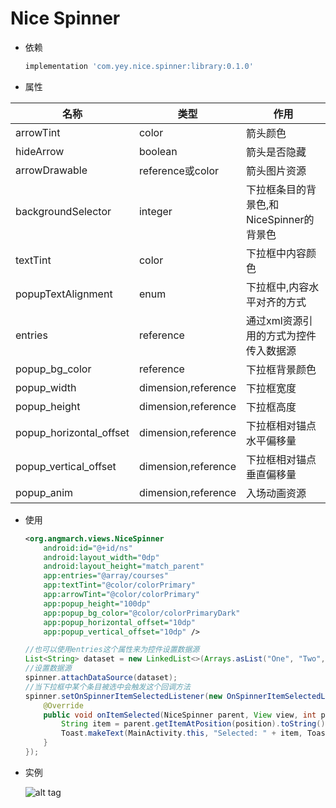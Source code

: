 # Nice Spinner 
- 依赖
    ```groovy
    implementation 'com.yey.nice.spinner:library:0.1.0' 
    ```
- 属性

|名称|类型|作用|  
|---|----|---|
| arrowTint | color | 箭头颜色|
| hideArrow | boolean| 箭头是否隐藏|
| arrowDrawable| reference或color| 箭头图片资源|
|backgroundSelector|integer|下拉框条目的背景色,和NiceSpinner的背景色|
|textTint|color|下拉框中内容颜色|
|popupTextAlignment|enum|下拉框中,内容水平对齐的方式|
|entries|reference|通过xml资源引用的方式为控件传入数据源|
|popup_bg_color|reference|下拉框背景颜色|
|popup_width|dimension,reference|下拉框宽度|
|popup_height|dimension,reference|下拉框高度|
|popup_horizontal_offset|dimension,reference|下拉框相对锚点水平偏移量|
|popup_vertical_offset|dimension,reference|下拉框相对锚点垂直偏移量|
|popup_anim|dimension,reference|入场动画资源|

- 使用
    ```xml
    <org.angmarch.views.NiceSpinner
        android:id="@+id/ns"
        android:layout_width="0dp"
        android:layout_height="match_parent"
        app:entries="@array/courses"
        app:textTint="@color/colorPrimary"
        app:arrowTint="@color/colorPrimary"
        app:popup_height="100dp"    
        app:popup_bg_color="@color/colorPrimaryDark"  
        app:popup_horizontal_offset="10dp"
        app:popup_vertical_offset="10dp" />
    ```
    ```java
    //也可以使用entries这个属性来为控件设置数据源
    List<String> dataset = new LinkedList<>(Arrays.asList("One", "Two", "Three", "Four", "Five"));
    //设置数据源  
    spinner.attachDataSource(dataset);
    //当下拉框中某个条目被选中会触发这个回调方法  
    spinner.setOnSpinnerItemSelectedListener(new OnSpinnerItemSelectedListener() {
        @Override
        public void onItemSelected(NiceSpinner parent, View view, int position, long id) {
            String item = parent.getItemAtPosition(position).toString();
            Toast.makeText(MainActivity.this, "Selected: " + item, Toast.LENGTH_SHORT).show();
        }
    });
    ```
- 实例

    ![alt tag](nice-spinner.gif)  
